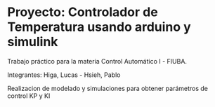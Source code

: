 # Proyecto: Controlador de Temperatura usando arduino y simulink

Trabajo práctico para la materia Control Automático I - FIUBA.

Integrantes: Higa, Lucas - Hsieh, Pablo 

Realizacion de modelado y simulaciones para obtener parámetros de control KP y KI
